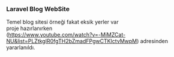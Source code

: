### Laravel Blog WebSite <br>
Temel blog sitesi örneği fakat eksik yerler var<br>
proje hazırlanırken <br>
(https://www.youtube.com/watch?v=-MiMZCat-NU&list=PLZtkgIR0fgTH2bZmadFPgwCTKIctvMwpM) adresinden yararlanıldı.
